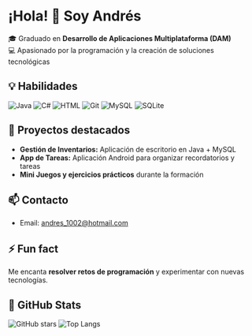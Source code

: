 # ¡Hola! 👋 Soy Andrés

🎓 Graduado en **Desarrollo de Aplicaciones Multiplataforma (DAM)**  
💻 Apasionado por la programación y la creación de soluciones tecnológicas

## 💡 Habilidades
![Java](https://img.shields.io/badge/Java-ED8B00?style=for-the-badge&logo=java&logoColor=white)
![C#](https://img.shields.io/badge/C%23-239120?style=for-the-badge&logo=c-sharp&logoColor=white)
![HTML](https://img.shields.io/badge/HTML-E34F26?style=for-the-badge&logo=html5&logoColor=white)
![Git](https://img.shields.io/badge/Git-F05032?style=for-the-badge&logo=git&logoColor=white)
![MySQL](https://img.shields.io/badge/MySQL-4479A1?style=for-the-badge&logo=mysql&logoColor=white)
![SQLite](https://img.shields.io/badge/SQLite-003B57?style=for-the-badge&logo=sqlite&logoColor=white)

## 🚀 Proyectos destacados
- **Gestión de Inventarios:** Aplicación de escritorio en Java + MySQL  
- **App de Tareas:** Aplicación Android para organizar recordatorios y tareas  
- **Mini Juegos y ejercicios prácticos** durante la formación

## 📫 Contacto
- Email: andres_1002@hotmail.com

## ⚡ Fun fact
Me encanta **resolver retos de programación** y experimentar con nuevas tecnologías.

## 🌟 GitHub Stats
![GitHub stars](https://img.shields.io/github/stars/tuusuario?style=social)
![Top Langs](https://github-readme-stats.vercel.app/api/top-langs/?username=tuusuario&layout=compact)

